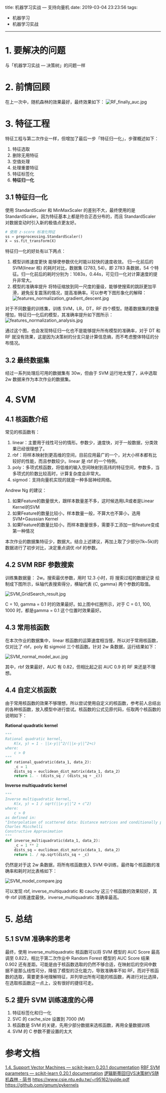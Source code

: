 title: 机器学习实战 — 支持向量机
date: 2019-03-04 23:23:56
tags:
- 机器学习
- 机器学习实战

---
# 1. 要解决的问题
与「机器学习实战 — 决策树」的问题一样

# 2. 前情回顾
在上一次中，随机森林的效果最好，最终效果如下：
![RF_finally_auc.jpg](/img/RF_finally_auc.jpg)

# 3. 特征工程
特征工程与第二次作业一样，但增加了最后一步「特征归一化」，步骤概述如下：
1. 特征选取
2. 删除无用特征
3. 空值处理
4. 处理重要特征
5. 特征标签化
6. **特征归一化**

## 3.1 特征归一化
使用 StandardScaler 和 MinMaxScaler 的差别不大，最终使用的是 StandardScaler。因为特征基本上都是符合正态分布的，而且 StandardScaler 对数据变动时引入新的极值点更友好。

```python
# 使用 z-score 标准化特征
ss = preprocessing.StandardScaler()
X = ss.fit_transform(X)
```

特征归一化的好处有以下两点：
1. 模型训练速度更快
能够使参数优化时能以较快的速度收敛。
归一化前后的 SVM(linear 核) 的耗时对比，数据集 (2783, 54)，即 2783 条数据，54 个特征。归一化前后的耗时分别为：1083s，0.44s，可见归一化对计算速度的提升非常大。
2. 模型的准确率提升
将特征缩放到同一尺度的量级，能够使搜索的跳跃更加平滑，避免反复震荡的情况，提高准确率。可以参考下图形象化的解释：
![features_normalization_gradient_descent.jpg](/img/features_normalization_gradient_descent.jpg)

对于不同数量的训练集，训练 SVM，LR，DT，RF 四个模型。随着数据集的数量增加，特征归一化后的模型，其准确率提升如下图所示：
![features_normalization_analysis.jpg](/img/features_normalization_analysis.jpg)

通过这个图，也会发现特征归一化也不是能够提升所有模型的准确率，对于 DT 和 RF 就没有效果，这是因为决策树的分支只是计算信息熵，而不考虑整体特征的分布情况。

## 3.2 最终数据集
经过一系列处理后可用的数据集有 30w，但由于 SVM 运行地太慢了，从中选取 2w 数据来作为本次作业的数据集。

# 4. SVM
## 4.1 核函数介绍
常见的核函数有：
1. linear：主要用于线性可分的情形。参数少，速度快，对于一般数据，分类效果已经很理想了。
2. rbf：将样本映射到更高维的空间，目前应用最广的一个，对大小样本都有比较好的性能，而且参数较少。linear 是 rbf 的一个特例。
3. poly：多项式核函数，将低维的输入空间映射到高纬的特征空间，参数多，当多项式的阶数比较高时，计算复杂度会非常大。
4. sigmod：支持向量机实现的就是一种多层神经网络。

Andrew Ng 的建议：
1. 如果Feature的数量很大，跟样本数量差不多，这时候选用LR或者是Linear Kernel的SVM
2. 如果Feature的数量比较小，样本数量一般，不算大也不算小，选用SVM+Gaussian Kernel
3. 如果Feature的数量比较小，而样本数量很多，需要手工添加一些feature变成第一种情况

本次作业的数据集特征少，数据大。结合上述建议，再加上取了少部分(1k~5k)的数据进行了初步对比，决定重点调优 rbf 的参数。

## 4.2 SVM RBF 参数搜索
训练集数据量： 2w。搜索最优参数，用时 12.3 小时，将 搜索过程的数据记录 绘制成下图所示，纵轴代表搜索得分，横轴代表 {C, gamma} 两个参数的取值。

![SVM_GridSearch_result.jpg](/img/SVM_GridSearch_result.jpg)

C = 10, gamma = 0.1 时的效果最好。如上图中红圈所示，对于 C = 0.1, 100, 1000 时，都是gamma = 0.1 这个位置时效果最好。

## 4.3 常用核函数
在本次作业的数据集中，linear 核函数的运算速度相当慢，所以对于常用核函数，仅对比了 rbf，poly 和 sigmoid 三个核函数。针对 2w 条数据，运行结果如下：

![SVM_normal_model_auc.jpg](/img/SVM_normal_model_auc.jpg)

其中，rbf 效果最好，AUC 有 0.82，但相比起之前 AUC 0.9 的 RF 来还是不理想。

## 4.4 自定义核函数
由于常用核函数的效果不够理想，所以尝试使用自定义的核函数，参考前人总结出的各种核函数，放入模型中进行尝试。核函数的公式见原代码，任取两个核函数的说明如下：

**Rational quadratic kernel**
```python
"""
Rational quadratic kernel, 
    K(x, y) = 1 - ||x-y||^2/(||x-y||^2+c)
where:
    c > 0
"""
def rational_quadratic(data_1, data_2):
    _c = 1
    dists_sq = euclidean_dist_matrix(data_1, data_2)
    return 1. - (dists_sq / (dists_sq + _c))
```

**Inverse multiquadratic kernel**
```python
"""
Inverse multiquadratic kernel, 
    K(x, y) = 1 / sqrt(||x-y||^2 + c^2)
where:
    c > 0
as defined in:
"Interpolation of scattered data: Distance matrices and conditionally positive definite functions"
Charles Micchelli
Constructive Approximation
"""
def inverse_multiquadratic(data_1, data_2):
    _c = 1 ** 2
    dists_sq = euclidean_dist_matrix(data_1, data_2)
    return 1. / np.sqrt(dists_sq + _c)
```


仍然是对于这 2w 条数据，将所有核函数放入 SVM 中训练，最终每个核函数的准确率和耗时对比表格如下：

![SVM_model_compare.jpg](/img/SVM_model_compare.jpg)

可以发现 rbf, inverse_multiquadratic 和 cauchy 这三个核函数的效果较好，其中 rbf 训练速度最快，inverse_multiquadratic 准确率最高。

# 5. 总结
## 5.1 SVM 准确率的思考
最终，使用 inverse_multiquadratic 核函数可以将 SVM 模型的 AUC Score 最高调至 0.822，相比于第二次作业中 Random Forest 模型的 AUC Score 结果 0.902 还有差距。可能是由于核函数选取的仍然不够合适，在映射后的空间中数据不是那么线性可分，降低了模型的泛化能力，导致准确率不如 RF。而对于核函数的选取，需要更多地理解特征，并列举出所有可能的核函数，再进行对比选择，在选取核函数这一点上，没有很好的捷径可走。

## 5.2 提升 SVM 训练速度的心得
1. 特征标签化和归一化
2. SVC 的 cache_size 设置到 7000 (M) 
3. 核函数是 SVM 的关键，先用少部分数据来选核函数，再用全量数据训练
4. SVM 的 C 参数不要设置的太大

# 参考文档
[1.4. Support Vector Machines — scikit-learn 0.20.1 documentation](https://scikit-learn.org/stable/modules/svm.html)
[RBF SVM parameters — scikit-learn 0.20.1 documentation](https://scikit-learn.org/stable/auto_examples/svm/plot_rbf_parameters.html#sphx-glr-auto-examples-svm-plot-rbf-parameters-py)
[逻辑斯蒂回归VS决策树VS随机森林 - 简书](https://www.jianshu.com/p/95e5faa3f709)
https://www.csie.ntu.edu.tw/~r95162/guide.pdf
https://github.com/gmum/pykernels

